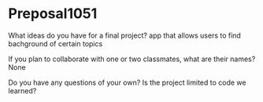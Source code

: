 # Preposal1051 

What ideas do you have for a final project? 
app that allows users to find bachground of certain topics 

If you plan to collaborate with one or two classmates, what are their names? 
None 

Do you have any questions of your own? 
Is the project limited to code we learned?
